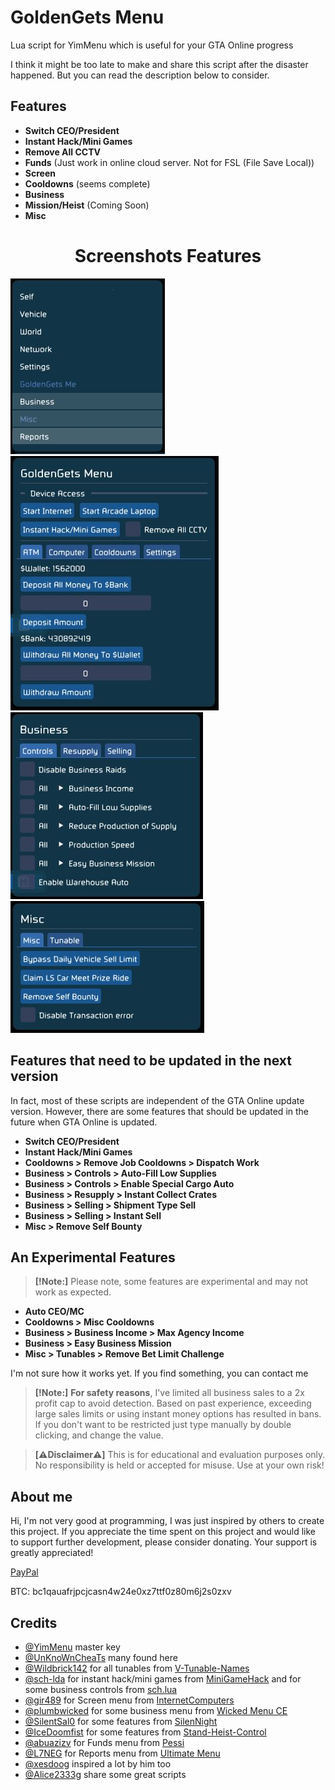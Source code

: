 # GoldenGets Menu
Lua script for YimMenu which is useful for your GTA Online progress

I think it might be too late to make and share this script after the disaster happened. But you can read the description below to consider.

## Features

- **Switch CEO/President**
- **Instant Hack/Mini Games**
- **Remove All CCTV**
- **Funds** (Just work in online cloud server. Not for FSL (File Save Local))
- **Screen**
- **Cooldowns** (seems complete)
- **Business**
- **Mission/Heist** (Coming Soon)
- **Misc**


<div align="center">
  <h1> Screenshots Features</h1>
</div>

![Screenshots1](https://github.com/GoldenGets/GoldenGets-Menu/blob/main/Screenshots/1.JPG)
![Screenshots2](https://github.com/GoldenGets/GoldenGets-Menu/blob/main/Screenshots/2.JPG)
![Screenshots3](https://github.com/GoldenGets/GoldenGets-Menu/blob/main/Screenshots/3.JPG)
![Screenshots4](https://github.com/GoldenGets/GoldenGets-Menu/blob/main/Screenshots/4.JPG)


## Features that need to be updated in the next version

In fact, most of these scripts are independent of the GTA Online update version. However, there are some features that should be updated in the future when GTA Online is updated.

- **Switch CEO/President**
- **Instant Hack/Mini Games**
- **Cooldowns > Remove Job Cooldowns > Dispatch Work**
- **Business > Controls > Auto-Fill Low Supplies**
- **Business > Controls > Enable Special Cargo Auto**
- **Business > Resupply > Instant Collect Crates**
- **Business > Selling > Shipment Type Sell**
- **Business > Selling > Instant Sell**
- **Misc > Remove Self Bounty**


## An Experimental Features

> **[!Note:]**
> Please note, some features are experimental and may not work as expected.

- **Auto CEO/MC**
- **Cooldowns > Misc Cooldowns**
- **Business > Business Income > Max Agency Income**
- **Business > Easy Business Mission**
- **Misc > Tunables > Remove Bet Limit Challenge**

I'm not sure how it works yet. If you find something, you can contact me


> **[!Note:]**
> **For safety reasons**, I've limited all business sales to a 2x profit cap to avoid detection. Based on past experience, exceeding large sales limits or using instant money options has resulted in bans.
> If you don't want to be restricted just type manually by double clicking, and change the value.


> **[⚠︎Disclaimer⚠︎]**
> This is for educational and evaluation purposes only.
> No responsibility is held or accepted for misuse.
> Use at your own risk!

## About me

Hi, I'm not very good at programming, I was just inspired by others to create this project.
If you appreciate the time spent on this project and would like to support further development, please consider donating. Your support is greatly appreciated!

[PayPal](https://www.paypal.me/mrafiwr)

BTC:
bc1qauafrjpcjcasn4w24e0xz7ttf0z80m6j2s0zxv


## Credits

- [@YimMenu](https://www.github.com/YimMenu/YimMenu) master key
- [@UnKnoWnCheaTs](https://www.unknowncheats.me/forum/grand-theft-auto-v/500059-globals-locals-discussion-read-page-1-a.html) many found here
- [@Wildbrick142](https://github.com/Wildbrick142) for all tunables from [V-Tunable-Names](https://github.com/Wildbrick142/V-Tunable-Names)
- [@sch-lda](https://www.github.com/sch-lda) for instant hack/mini games from [MiniGameHack](https://www.github.com/YimMenu-Lua/MiniGameHack) and for some business controls from [sch.lua](https://github.com/sch-lda/SCH-LUA-YIMMENU)
- [@gir489](https://www.github.com/gir489returns) for Screen menu from [InternetComputers](https://github.com/YimMenu-Lua/Internet)
- [@plumbwicked](https://github.com/plumbwick3d) for some business menu from [Wicked Menu CE](https://www.unknowncheats.me/forum/grand-theft-auto-v/487033-wicked-menu-cheat-engine.html)
- [@SilentSal0](https://www.github.com/SilentSal0) for some features from [SilenNight](https://github.com/SilentSal0/SilentNight)
- [@IceDoomfist](https://github.com/IceDoomfist) for some features from [Stand-Heist-Control](https://github.com/IceDoomfist/Stand-Heist-Control)
- [@abuazizv](https://www.github.com/abuazizv) for Funds menu from [Pessi](https://www.github.com/YimMenu-Lua/Pessi)
- [@L7NEG](https://www.github.com/L7NEG) for Reports menu from [Ultimate Menu](https://github.com/UltimateMenu/UltimateMenu)
- [@xesdoog](https://www.github.com/xesdoog) inspired a lot by him too
- [@Alice2333g](https://www.github.com/Alice2333g) share some great scripts
